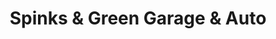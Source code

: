 ---
title: "Spinks & Green Garage & Auto"
url: /glen-rose/spinks-und-green-garage-und-auto/
shop: Autowerkstatt
---